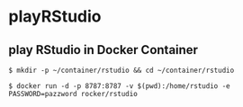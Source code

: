 # playRStudio

## play RStudio in Docker Container

```
$ mkdir -p ~/container/rstudio && cd ~/container/rstudio

$ docker run -d -p 8787:8787 -v $(pwd):/home/rstudio -e PASSWORD=pazzword rocker/rstudio

```

